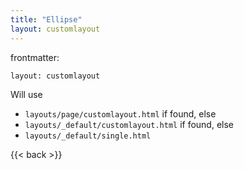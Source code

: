 ```yaml
---
title: "Ellipse"
layout: customlayout
---
```


frontmatter: 

```
layout: customlayout
```

Will use 
- `layouts/page/customlayout.html` if found, else
- `layouts/_default/customlayout.html` if found, else
- `layouts/_default/single.html`

{{< back >}}